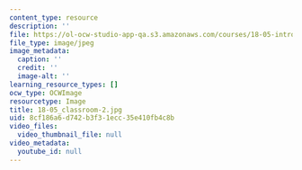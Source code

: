 ```yaml
---
content_type: resource
description: ''
file: https://ol-ocw-studio-app-qa.s3.amazonaws.com/courses/18-05-introduction-to-probability-and-statistics-spring-2014/8cf186a6d742b3f31ecc35e410fb4c8b_18-05_classroom-2.jpg
file_type: image/jpeg
image_metadata:
  caption: ''
  credit: ''
  image-alt: ''
learning_resource_types: []
ocw_type: OCWImage
resourcetype: Image
title: 18-05_classroom-2.jpg
uid: 8cf186a6-d742-b3f3-1ecc-35e410fb4c8b
video_files:
  video_thumbnail_file: null
video_metadata:
  youtube_id: null
---
```


